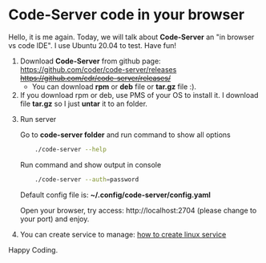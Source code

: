 # Code-Server code in your browser

Hello, it is me again. Today, we will talk about **Code-Server** an "in browser vs code IDE". I use Ubuntu 20.04 to test. Have fun!

1. Download **Code-Server** from github page: https://github.com/coder/code-server/releases ~~https://github.com/cdr/code-server/releases/~~
    - You can download **rpm** or **deb** file or **tar.gz** file :).
2. If you download rpm or deb, use PMS of your OS to install it. I download file **tar.gz** so I just **untar** it to an folder.
<!--more-->
3. Run server

    Go to **code-server folder** and run command to show all options
    ```bash
        ./code-server --help
    ```

    Run command and show output in console

    ```bash
        ./code-server --auth=password
    ```
    Default config file is: **~/.config/code-server/config.yaml**
    
    Open your browser, try access: http://localhost:2704 (please change to your port) and enjoy.

4. You can create service to manage: [how to create linux service](/howto/how_to_create_linux_service/)

Happy Coding.


